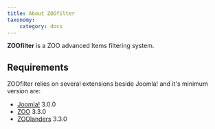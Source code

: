 ```yaml
---
title: About ZOOfilter
taxonomy:
    category: docs
---
```


**ZOOfilter** is a ZOO advanced Items filtering system.

## Requirements

ZOOfilter relies on several extensions beside Joomla! and it's minimum version are:

- [Joomla!](http://www.joomla.org/) 3.0.0
- [ZOO](http://yootheme.com/zoo/) 3.3.0
- [ZOOlanders](https://www.zoolanders.com/extensions/zoolanders) 3.3.0
